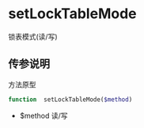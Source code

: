 # setLockTableMode

锁表模式(读/写)

## 传参说明

方法原型
```php
function  setLockTableMode($method)
```

- $method  读/写
